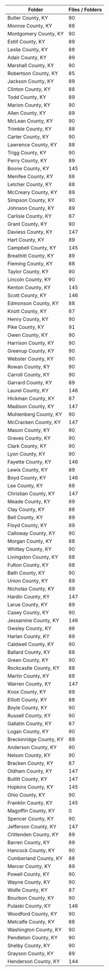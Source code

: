 | Folder                  |   Files / Folders |
|-------------------------|-------------------|
| Butler County, KY       |                90 |
| Monroe County, KY       |                88 |
| Montgomery County, KY   |                90 |
| Estill County, KY       |                89 |
| Leslie County, KY       |                88 |
| Adair County, KY        |                89 |
| Marshall County, KY     |                90 |
| Robertson County, KY    |                85 |
| Jackson County, KY      |                89 |
| Clinton County, KY      |                88 |
| Todd County, KY         |                89 |
| Marion County, KY       |                90 |
| Allen County, KY        |                89 |
| McLean County, KY       |                90 |
| Trimble County, KY      |                88 |
| Carter County, KY       |                90 |
| Lawrence County, KY     |                88 |
| Trigg County, KY        |                90 |
| Perry County, KY        |                89 |
| Boone County, KY        |               145 |
| Menifee County, KY      |                86 |
| Letcher County, KY      |                88 |
| McCreary County, KY     |                89 |
| Simpson County, KY      |                90 |
| Johnson County, KY      |                89 |
| Carlisle County, KY     |                87 |
| Grant County, KY        |                90 |
| Daviess County, KY      |               147 |
| Hart County, KY         |                89 |
| Campbell County, KY     |               145 |
| Breathitt County, KY    |                89 |
| Fleming County, KY      |                88 |
| Taylor County, KY       |                90 |
| Lincoln County, KY      |                90 |
| Kenton County, KY       |               145 |
| Scott County, KY        |               146 |
| Edmonson County, KY     |                88 |
| Knott County, KY        |                87 |
| Henry County, KY        |                90 |
| Pike County, KY         |                91 |
| Owen County, KY         |                90 |
| Harrison County, KY     |                90 |
| Greenup County, KY      |                90 |
| Webster County, KY      |                90 |
| Rowan County, KY        |                90 |
| Carroll County, KY      |                90 |
| Garrard County, KY      |                89 |
| Laurel County, KY       |               146 |
| Hickman County, KY      |                87 |
| Madison County, KY      |               147 |
| Muhlenberg County, KY   |                90 |
| McCracken County, KY    |               147 |
| Mason County, KY        |                90 |
| Graves County, KY       |                90 |
| Clark County, KY        |                90 |
| Lyon County, KY         |                90 |
| Fayette County, KY      |               146 |
| Lewis County, KY        |                89 |
| Boyd County, KY         |               146 |
| Lee County, KY          |                88 |
| Christian County, KY    |               147 |
| Meade County, KY        |                89 |
| Clay County, KY         |                88 |
| Bell County, KY         |                89 |
| Floyd County, KY        |                89 |
| Calloway County, KY     |                90 |
| Morgan County, KY       |                88 |
| Whitley County, KY      |                90 |
| Livingston County, KY   |                88 |
| Fulton County, KY       |                88 |
| Bath County, KY         |                90 |
| Union County, KY        |                89 |
| Nicholas County, KY     |                89 |
| Hardin County, KY       |               147 |
| Larue County, KY        |                89 |
| Casey County, KY        |                90 |
| Jessamine County, KY    |               146 |
| Owsley County, KY       |                86 |
| Harlan County, KY       |                89 |
| Caldwell County, KY     |                90 |
| Ballard County, KY      |                88 |
| Green County, KY        |                90 |
| Rockcastle County, KY   |                88 |
| Martin County, KY       |                88 |
| Warren County, KY       |               147 |
| Knox County, KY         |                89 |
| Elliott County, KY      |                88 |
| Boyle County, KY        |                90 |
| Russell County, KY      |                90 |
| Gallatin County, KY     |                87 |
| Logan County, KY        |                90 |
| Breckinridge County, KY |                89 |
| Anderson County, KY     |                90 |
| Nelson County, KY       |                90 |
| Bracken County, KY      |                87 |
| Oldham County, KY       |               147 |
| Bullitt County, KY      |               147 |
| Hopkins County, KY      |               145 |
| Ohio County, KY         |                90 |
| Franklin County, KY     |               145 |
| Magoffin County, KY     |                 0 |
| Spencer County, KY      |                90 |
| Jefferson County, KY    |               147 |
| Crittenden County, KY   |                89 |
| Barren County, KY       |                89 |
| Hancock County, KY      |                90 |
| Cumberland County, KY   |                88 |
| Mercer County, KY       |                89 |
| Powell County, KY       |                90 |
| Wayne County, KY        |                90 |
| Wolfe County, KY        |                87 |
| Bourbon County, KY      |                90 |
| Pulaski County, KY      |               146 |
| Woodford County, KY     |                90 |
| Metcalfe County, KY     |                88 |
| Washington County, KY   |                90 |
| Pendleton County, KY    |                90 |
| Shelby County, KY       |                90 |
| Grayson County, KY      |                89 |
| Henderson County, KY    |               144 |